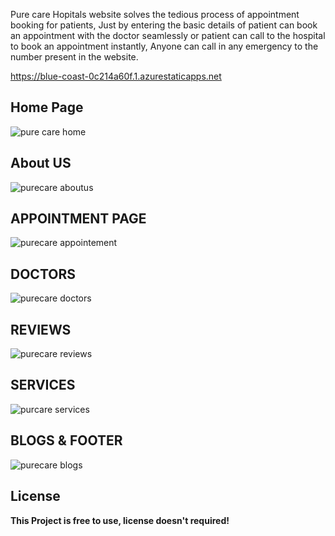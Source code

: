 Pure care Hopitals website solves the tedious process of appointment booking for patients, Just by entering the basic details of patient can book an appointment with the doctor seamlessly or patient can call to the hospital to book an appointment instantly, Anyone can call in any emergency to the number present in the website.

https://blue-coast-0c214a60f.1.azurestaticapps.net

<h2>Home Page</h2>

![pure care home](https://user-images.githubusercontent.com/50759776/167844709-0a70b985-5752-467f-8b78-d5ae7c6009cb.png)

<h2>About US</h2>

![purecare aboutus](https://user-images.githubusercontent.com/50759776/167844716-085e507b-fc06-460a-a277-bc0d437fbee3.png)

<h2>APPOINTMENT PAGE</h2>

![purecare appointement](https://user-images.githubusercontent.com/50759776/167844723-3e64c7c3-427b-4ab0-beb4-4aa7f1859be2.png)

<h2>DOCTORS</h2>

![purecare doctors](https://user-images.githubusercontent.com/50759776/167844728-435c3eb2-0ec6-4abc-9030-7f7701b8121b.png)

<h2>REVIEWS</h2>

![purecare reviews](https://user-images.githubusercontent.com/50759776/167844732-eae298ef-c31d-401e-b968-864bbc6cffec.png)

<h2>SERVICES</h2>

![purcare services](https://user-images.githubusercontent.com/50759776/167844737-4049454e-afad-42e3-9a4c-0d91ac60a0e5.png)

<h2>BLOGS & FOOTER</h2>

![purecare blogs](https://user-images.githubusercontent.com/50759776/167844726-cf4a7f4f-6467-4fd0-bd27-2b896c58edd5.png)

<h2>License</h2>
<strong>This Project is free to use, license doesn't required!</strong>
